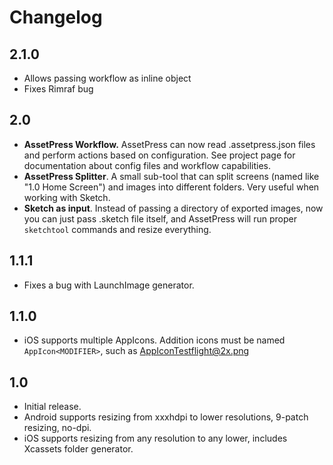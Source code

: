 # Changelog

## 2.1.0

* Allows passing workflow as inline object
* Fixes Rimraf bug

## 2.0

* **AssetPress Workflow.** AssetPress can now read .assetpress.json files and perform actions based on configuration. See project page for documentation about config files and workflow capabilities.
* **AssetPress Splitter**. A small sub-tool that can split screens (named like "1.0 Home Screen") and images into different folders. Very useful when working with Sketch.
* **Sketch as input**. Instead of passing a directory of exported images, now you can just pass .sketch file itself, and AssetPress will run proper `sketchtool` commands and resize everything.

## 1.1.1

* Fixes a bug with LaunchImage generator.

## 1.1.0

* iOS supports multiple AppIcons. Addition icons must be named `AppIcon<MODIFIER>`, such as AppIconTestflight@2x.png

## 1.0

* Initial release.
* Android supports resizing from xxxhdpi to lower resolutions, 9-patch resizing, no-dpi.
* iOS supports resizing from any resolution to any lower, includes Xcassets folder generator.
